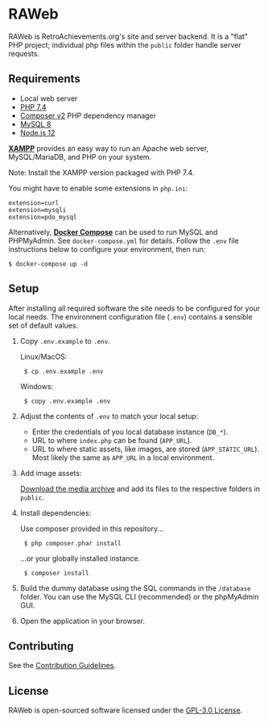 # RAWeb

RAWeb is RetroAchievements.org's site and server backend.
It is a "flat" PHP project; individual php files within the `public` folder handle server requests.

## Requirements

- Local web server
- [PHP 7.4](http://php.net/manual/en/)
- [Composer v2](https://getcomposer.org/) PHP dependency manager
- [MySQL 8](https://dev.mysql.com/doc/refman/8.0/en/)
- [Node.js 12](https://nodejs.org/)

**[XAMPP](https://www.apachefriends.org/download.html)** provides an easy way to run an Apache web server, MySQL/MariaDB, and PHP on your system.

Note: Install the XAMPP version packaged with PHP 7.4.

You might have to enable some extensions in `php.ini`:
```
extension=curl
extension=mysqli
extension=pdo_mysql
```

Alternatively, **[Docker Compose](https://docs.docker.com/compose/install/)** can be used to run MySQL and PHPMyAdmin. See `docker-compose.yml` for details.
Follow the `.env` file instructions below to configure your environment, then run:

    $ docker-compose up -d

## Setup

After installing all required software the site needs to be configured for your local needs.
The environment configuration file (`.env`) contains a sensible set of default values.

1. Copy `.env.example` to `.env`.

    Linux/MacOS:

        $ cp .env.example .env

    Windows:

        $ copy .env.example .env

2. Adjust the contents of `.env` to match your local setup:

    - Enter the credentials of you local database instance (`DB_*`).
    - URL to where `index.php` can be found (`APP_URL`).
    - URL to where static assets, like images, are stored (`APP_STATIC_URL`). Most likely the same as `APP_URL` in a local environment.

3. Add image assets:

    [Download the media archive](https://retroachievements.org/bin/ra-web-v1-media.zip) and add its files to the respective folders in `public`.

4. Install dependencies:

    Use composer provided in this repository...

        $ php composer.phar install

    ...or your globally installed instance.

        $ composer install

5. Build the dummy database using the SQL commands in the `/database` folder. You can use the MySQL CLI (recommended) or the phpMyAdmin GUI.

6. Open the application in your browser.

## Contributing

See the [Contribution Guidelines](CONTRIBUTING.md).

## License

RAWeb is open-sourced software licensed under the [GPL-3.0 License](LICENSE).
